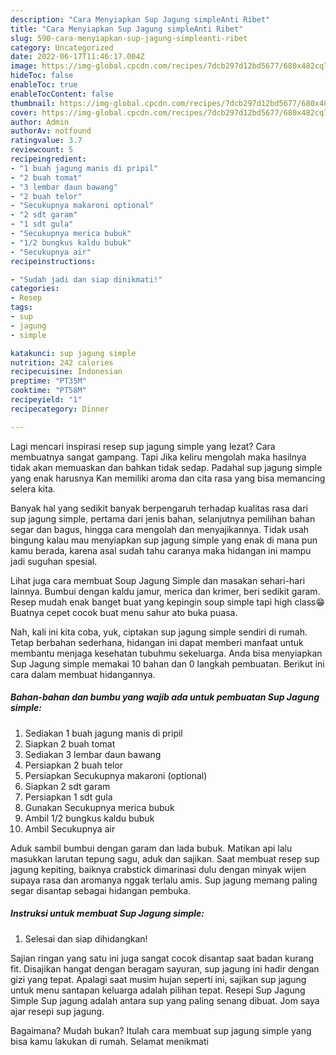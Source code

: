 ```yaml
---
description: "Cara Menyiapkan Sup Jagung simpleAnti Ribet"
title: "Cara Menyiapkan Sup Jagung simpleAnti Ribet"
slug: 590-cara-menyiapkan-sup-jagung-simpleanti-ribet
category: Uncategorized
date: 2022-06-17T11:46:17.004Z
image: https://img-global.cpcdn.com/recipes/7dcb297d12bd5677/680x482cq70/sup-jagung-simple-foto-resep-utama.jpg
hideToc: false
enableToc: true
enableTocContent: false
thumbnail: https://img-global.cpcdn.com/recipes/7dcb297d12bd5677/680x482cq70/sup-jagung-simple-foto-resep-utama.jpg
cover: https://img-global.cpcdn.com/recipes/7dcb297d12bd5677/680x482cq70/sup-jagung-simple-foto-resep-utama.jpg
author: Admin
authorAv: notfound
ratingvalue: 3.7
reviewcount: 5
recipeingredient:
- "1 buah jagung manis di pripil"
- "2 buah tomat"
- "3 lembar daun bawang"
- "2 buah telor"
- "Secukupnya makaroni optional"
- "2 sdt garam"
- "1 sdt gula"
- "Secukupnya merica bubuk"
- "1/2 bungkus kaldu bubuk"
- "Secukupnya air"
recipeinstructions:

- "Sudah jadi dan siap dinikmati!"
categories:
- Resep
tags:
- sup
- jagung
- simple

katakunci: sup jagung simple 
nutrition: 242 calories
recipecuisine: Indonesian
preptime: "PT35M"
cooktime: "PT58M"
recipeyield: "1"
recipecategory: Dinner

---
```



Lagi mencari inspirasi resep sup jagung simple yang lezat? Cara membuatnya sangat gampang. Tapi Jika keliru mengolah maka hasilnya tidak akan memuaskan dan bahkan tidak sedap. Padahal sup jagung simple yang enak harusnya Kan memiliki aroma dan cita rasa yang bisa memancing selera kita.


Banyak hal yang sedikit banyak berpengaruh terhadap kualitas rasa dari sup jagung simple, pertama dari jenis bahan, selanjutnya pemilihan bahan segar dan bagus, hingga cara mengolah dan menyajikannya. Tidak usah bingung kalau mau menyiapkan sup jagung simple yang enak di mana pun kamu berada, karena asal sudah tahu caranya maka hidangan ini mampu jadi suguhan spesial.

Lihat juga cara membuat Soup Jagung Simple dan masakan sehari-hari lainnya. Bumbui dengan kaldu jamur, merica dan krimer, beri sedikit garam. Resep mudah enak banget buat yang kepingin soup simple tapi high class😁Buatnya cepet cocok buat menu sahur ato buka puasa.


Nah, kali ini kita coba, yuk, ciptakan sup jagung simple sendiri di rumah. Tetap berbahan sederhana, hidangan ini dapat memberi manfaat untuk membantu menjaga kesehatan tubuhmu sekeluarga. Anda bisa menyiapkan Sup Jagung simple memakai 10 bahan dan 0 langkah pembuatan. Berikut ini cara dalam membuat hidangannya.

<!--inarticleads1-->

##### Bahan-bahan dan bumbu yang wajib ada untuk pembuatan Sup Jagung simple:

1. Sediakan 1 buah jagung manis di pripil
1. Siapkan 2 buah tomat
1. Sediakan 3 lembar daun bawang
1. Persiapkan 2 buah telor
1. Persiapkan Secukupnya makaroni (optional)
1. Siapkan 2 sdt garam
1. Persiapkan 1 sdt gula
1. Gunakan Secukupnya merica bubuk
1. Ambil 1/2 bungkus kaldu bubuk
1. Ambil Secukupnya air


Aduk sambil bumbui dengan garam dan lada bubuk. Matikan api lalu masukkan larutan tepung sagu, aduk dan sajikan. Saat membuat resep sup jagung kepiting, baiknya crabstick dimarinasi dulu dengan minyak wijen supaya rasa dan aromanya nggak terlalu amis. Sup jagung memang paling segar disantap sebagai hidangan pembuka. 

<!--inarticleads2-->

##### Instruksi untuk membuat Sup Jagung simple:


1. Selesai dan siap dihidangkan!

Sajian ringan yang satu ini juga sangat cocok disantap saat badan kurang fit. Disajikan hangat dengan beragam sayuran, sup jagung ini hadir dengan gizi yang tepat. Apalagi saat musim hujan seperti ini, sajikan sup jagung untuk menu santapan keluarga adalah pilihan tepat. Resepi Sup Jagung Simple Sup jagung adalah antara sup yang paling senang dibuat. Jom saya ajar resepi sup jagung. 

Bagaimana? Mudah bukan? Itulah cara membuat sup jagung simple yang bisa kamu lakukan di rumah. Selamat menikmati
